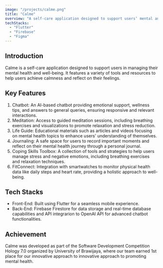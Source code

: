 ```yaml
---
image: "/projects/calme.png"
title: "Calme"
overview: "A self-care application designed to support users’ mental and physical well-being through an array of interactive and supportive features."
techStacks:
  - "Flutter"
  - "Firebase"
  - "Figma"
---
```


## Introduction

Calme is a self-care application designed to support users in managing their mental health and well-being. It features a variety of tools and resources to help users achieve calmness and reflect on their feelings.

## Key Features

1. Chatbot: An AI-based chatbot providing emotional support, wellness tips, and answers to general queries, ensuring responsive and relevant interactions.
2. Meditation: Access to guided meditation sessions, including breathing exercises and visualizations to promote relaxation and stress reduction.
3. Life Guide: Educational materials such as articles and videos focusing on mental health topics to enhance users' understanding of themselves.
4. Journaling: A safe space for users to record important moments and reflect on their mental health journey through a personal journal.
5. Coping Skills Toolbox: A collection of tools and strategies to help users manage stress and negative emotions, including breathing exercises and relaxation techniques.
6. FitConnect: Integration with smartwatches to monitor physical health data like daily steps and heart rate, providing a holistic approach to well-being.

## Tech Stacks

- Front-End: Built using Flutter for a seamless mobile experience.
- Back-End: Firebase Firestore for data storage and real-time database capabilities and API integrarion to OpenAI API for advanced chatbot functionalities.

## Achievement

Calme was developed as part of the Software Development Competition Hology 7.0 organized by University of Brawijaya, where our team earned 1st place for our innovative approach to innovative approach to promoting mental health.
